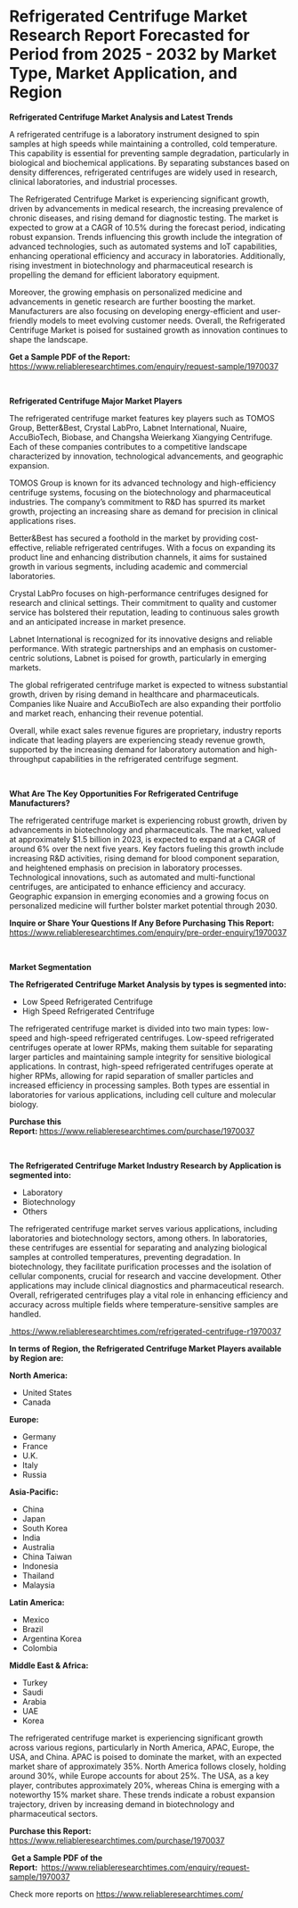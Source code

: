 <p><h1>Refrigerated Centrifuge Market Research Report Forecasted for Period from 2025 -  2032 by Market Type, Market Application, and Region</h1></p><p><strong>Refrigerated Centrifuge Market Analysis and Latest Trends</strong></p>
<p><p>A refrigerated centrifuge is a laboratory instrument designed to spin samples at high speeds while maintaining a controlled, cold temperature. This capability is essential for preventing sample degradation, particularly in biological and biochemical applications. By separating substances based on density differences, refrigerated centrifuges are widely used in research, clinical laboratories, and industrial processes.</p><p>The Refrigerated Centrifuge Market is experiencing significant growth, driven by advancements in medical research, the increasing prevalence of chronic diseases, and rising demand for diagnostic testing. The market is expected to grow at a CAGR of 10.5% during the forecast period, indicating robust expansion. Trends influencing this growth include the integration of advanced technologies, such as automated systems and IoT capabilities, enhancing operational efficiency and accuracy in laboratories. Additionally, rising investment in biotechnology and pharmaceutical research is propelling the demand for efficient laboratory equipment.</p><p>Moreover, the growing emphasis on personalized medicine and advancements in genetic research are further boosting the market. Manufacturers are also focusing on developing energy-efficient and user-friendly models to meet evolving customer needs. Overall, the Refrigerated Centrifuge Market is poised for sustained growth as innovation continues to shape the landscape.</p></p>
<p><strong>Get a Sample PDF of the Report:&nbsp;</strong> <a href="https://www.reliableresearchtimes.com/enquiry/request-sample/1970037?utm_campaign=2246&utm_medium=2&utm_source=Github&utm_content=ia&utm_term=08042025&utm_id=refrigerated-centrifuge">https://www.reliableresearchtimes.com/enquiry/request-sample/1970037</a></p>
<p>&nbsp;</p>
<p><strong>Refrigerated Centrifuge Major Market Players</strong></p>
<p><p>The refrigerated centrifuge market features key players such as TOMOS Group, Better&Best, Crystal LabPro, Labnet International, Nuaire, AccuBioTech, Biobase, and Changsha Weierkang Xiangying Centrifuge. Each of these companies contributes to a competitive landscape characterized by innovation, technological advancements, and geographic expansion.</p><p>TOMOS Group is known for its advanced technology and high-efficiency centrifuge systems, focusing on the biotechnology and pharmaceutical industries. The company’s commitment to R&D has spurred its market growth, projecting an increasing share as demand for precision in clinical applications rises.</p><p>Better&Best has secured a foothold in the market by providing cost-effective, reliable refrigerated centrifuges. With a focus on expanding its product line and enhancing distribution channels, it aims for sustained growth in various segments, including academic and commercial laboratories.</p><p>Crystal LabPro focuses on high-performance centrifuges designed for research and clinical settings. Their commitment to quality and customer service has bolstered their reputation, leading to continuous sales growth and an anticipated increase in market presence.</p><p>Labnet International is recognized for its innovative designs and reliable performance. With strategic partnerships and an emphasis on customer-centric solutions, Labnet is poised for growth, particularly in emerging markets.</p><p>The global refrigerated centrifuge market is expected to witness substantial growth, driven by rising demand in healthcare and pharmaceuticals. Companies like Nuaire and AccuBioTech are also expanding their portfolio and market reach, enhancing their revenue potential.</p><p>Overall, while exact sales revenue figures are proprietary, industry reports indicate that leading players are experiencing steady revenue growth, supported by the increasing demand for laboratory automation and high-throughput capabilities in the refrigerated centrifuge segment.</p></p>
<p>&nbsp;</p>
<p><strong>What Are The Key Opportunities For Refrigerated Centrifuge Manufacturers?</strong></p>
<p><p>The refrigerated centrifuge market is experiencing robust growth, driven by advancements in biotechnology and pharmaceuticals. The market, valued at approximately $1.5 billion in 2023, is expected to expand at a CAGR of around 6% over the next five years. Key factors fueling this growth include increasing R&D activities, rising demand for blood component separation, and heightened emphasis on precision in laboratory processes. Technological innovations, such as automated and multi-functional centrifuges, are anticipated to enhance efficiency and accuracy. Geographic expansion in emerging economies and a growing focus on personalized medicine will further bolster market potential through 2030.</p></p>
<p><strong>Inquire or Share Your Questions If Any Before Purchasing This Report:</strong> <a href="https://www.reliableresearchtimes.com/enquiry/pre-order-enquiry/1970037?utm_campaign=2246&utm_medium=2&utm_source=Github&utm_content=ia&utm_term=08042025&utm_id=refrigerated-centrifuge">https://www.reliableresearchtimes.com/enquiry/pre-order-enquiry/1970037</a></p>
<p>&nbsp;</p>
<p><strong>Market Segmentation</strong></p>
<p><strong>The Refrigerated Centrifuge Market Analysis by types is segmented into:</strong></p>
<p><ul><li>Low Speed Refrigerated Centrifuge</li><li>High Speed Refrigerated Centrifuge</li></ul></p>
<p><p>The refrigerated centrifuge market is divided into two main types: low-speed and high-speed refrigerated centrifuges. Low-speed refrigerated centrifuges operate at lower RPMs, making them suitable for separating larger particles and maintaining sample integrity for sensitive biological applications. In contrast, high-speed refrigerated centrifuges operate at higher RPMs, allowing for rapid separation of smaller particles and increased efficiency in processing samples. Both types are essential in laboratories for various applications, including cell culture and molecular biology.</p></p>
<p><strong>Purchase this Report:&nbsp;</strong><a href="https://www.reliableresearchtimes.com/purchase/1970037?utm_campaign=2246&utm_medium=2&utm_source=Github&utm_content=ia&utm_term=08042025&utm_id=refrigerated-centrifuge">https://www.reliableresearchtimes.com/purchase/1970037</a></p>
<p>&nbsp;</p>
<p><strong>The Refrigerated Centrifuge Market Industry Research by Application is segmented into:</strong></p>
<p><ul><li>Laboratory</li><li>Biotechnology</li><li>Others</li></ul></p>
<p><p>The refrigerated centrifuge market serves various applications, including laboratories and biotechnology sectors, among others. In laboratories, these centrifuges are essential for separating and analyzing biological samples at controlled temperatures, preventing degradation. In biotechnology, they facilitate purification processes and the isolation of cellular components, crucial for research and vaccine development. Other applications may include clinical diagnostics and pharmaceutical research. Overall, refrigerated centrifuges play a vital role in enhancing efficiency and accuracy across multiple fields where temperature-sensitive samples are handled.</p></p>
<p><a href="https://www.reliableresearchtimes.com/refrigerated-centrifuge-r1970037?utm_campaign=2246&utm_medium=2&utm_source=Github&utm_content=ia&utm_term=08042025&utm_id=refrigerated-centrifuge">&nbsp;https://www.reliableresearchtimes.com/refrigerated-centrifuge-r1970037</a></p>
<p><strong>In terms of Region, the Refrigerated Centrifuge Market Players available by Region are:</strong></p>
<p>
    <p> <strong> North America: </strong>
        <ul>
            <li>United States</li>
            <li>Canada</li>
        </ul>
        </p> 
    <p> <strong> Europe: </strong>
        <ul>
            <li>Germany</li>
            <li>France</li>
            <li>U.K.</li>
            <li>Italy</li>
            <li>Russia</li>
        </ul>
        </p> 
    <p> <strong> Asia-Pacific: </strong>
        <ul>
            <li>China</li>
            <li>Japan</li>
            <li>South Korea</li>
            <li>India</li>
            <li>Australia</li>
            <li>China Taiwan</li>
            <li>Indonesia</li>
            <li>Thailand</li>
            <li>Malaysia</li>
        </ul>
        </p> 
    <p> <strong> Latin America: </strong>
        <ul>
            <li>Mexico</li>
            <li>Brazil</li>
            <li>Argentina Korea</li>
            <li>Colombia</li>
        </ul>
        </p> 
    <p> <strong> Middle East & Africa: </strong>
        <ul>
            <li>Turkey</li>
            <li>Saudi</li>
            <li>Arabia</li>
            <li>UAE</li>
            <li>Korea</li>
        </ul>
    </p>
    </p>
<p><p>The refrigerated centrifuge market is experiencing significant growth across various regions, particularly in North America, APAC, Europe, the USA, and China. APAC is poised to dominate the market, with an expected market share of approximately 35%. North America follows closely, holding around 30%, while Europe accounts for about 25%. The USA, as a key player, contributes approximately 20%, whereas China is emerging with a noteworthy 15% market share. These trends indicate a robust expansion trajectory, driven by increasing demand in biotechnology and pharmaceutical sectors.</p></p>
<p><strong>Purchase this Report: </strong><a href="https://www.reliableresearchtimes.com/purchase/1970037?utm_campaign=2246&utm_medium=2&utm_source=Github&utm_content=ia&utm_term=08042025&utm_id=refrigerated-centrifuge">https://www.reliableresearchtimes.com/purchase/1970037</a></p>
<p>&nbsp;<strong>Get a Sample PDF of the Report:&nbsp;&nbsp;</strong><a href="https://www.reliableresearchtimes.com/enquiry/request-sample/1970037?utm_campaign=2246&utm_medium=2&utm_source=Github&utm_content=ia&utm_term=08042025&utm_id=refrigerated-centrifuge">https://www.reliableresearchtimes.com/enquiry/request-sample/1970037</a></p>
<p><strong></strong></p>
<p>Check more reports on <a href="https://www.reliableresearchtimes.com/?utm_campaign=2246&utm_medium=2&utm_source=Github&utm_content=ia&utm_term=08042025&utm_id=refrigerated-centrifuge">https://www.reliableresearchtimes.com/</a></p>
